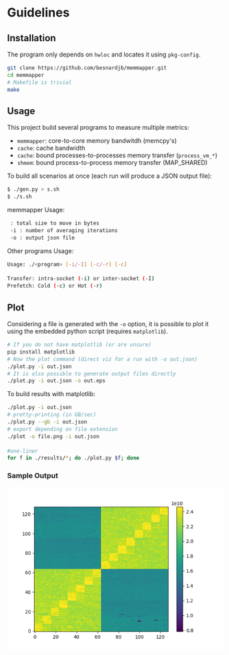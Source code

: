 # Guidelines

## Installation

The program only depends on `hwloc` and locates it using `pkg-config`.

```sh
git clone https://github.com/besnardjb/memmapper.git
cd memmapper
# Makefile is trivial
make
```

## Usage

This project build several programs to measure multiple metrics:
* `memmapper`: core-to-core memory bandwitdh (memcpy's)
* `cache`: cache bandwidth
* `cache`: bound processes-to-processes memory transfer (`process_vm_*`)
* `shmem`: bound process-to-process memory transfer (MAP_SHARED)

To build all scenarios at once (each run will produce a JSON output file):
```sh
$ ./gen.py > s.sh
$ ./s.sh
```

memmapper Usage:
```sh
 : total size to move in bytes
 -i : number of averaging iterations
 -o : output json file
```

Other programs Usage:
```sh
Usage: ./<program> [-i/-I] [-c/-r] [-c]

Transfer: intra-socket (-i) or inter-socket (-I)
Prefetch: Cold (-c) or Hot (-r)
```

## Plot

Considering a file is generated with the `-o` option, it is possible to plot it using the embedded python script (requires `matplotlib`).

```sh
# If you do not have matplotlib (or are unsure)
pip install matplotlib
# Now the plot command (direct viz for a run with -o out.json)
./plot.py -i out.json
# It is also possible to generate output files directly
./plot.py -i out.json -o out.eps
```

To build results with matplotlib:
```sh
./plot.py -i out.json
# pretty-printing (in GB/sec)
./plot.py --gb -i out.json
# export depending on file extension
./plot -o file.png -i out.json

#one-liner
for f in ./results/*; do ./plot.py $f; done
```

### Sample Output

![Sample output](sample.png)


